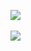 ![](https://github-readme-stats.vercel.app/api?username=xh321&show_icons=true&theme=chartreuse-dark)
<br>
<br>
![](https://github-readme-stats.vercel.app/api/top-langs/?username=xh321)
